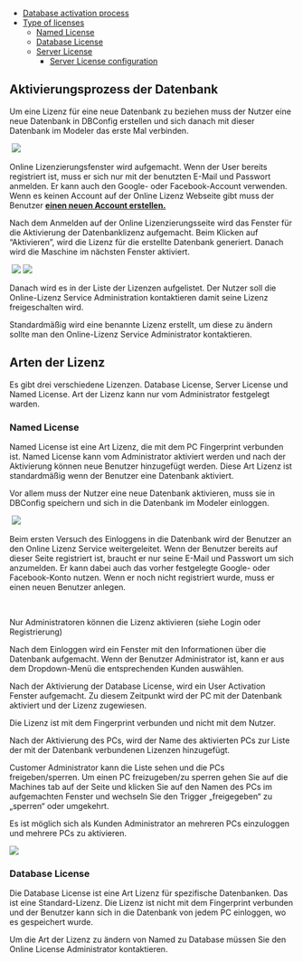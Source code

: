 -   [Database activation
    process](#database-activation-process)
-   [Type of licenses](#type-of-licenses)
    -   [Named License](#named-license)
    -   [Database License](#database-license)
    -   [Server License](#server-license)
        -   [Server License
            configuration](#server-license-configuration)
            
## Aktivierungsprozess der Datenbank

Um eine Lizenz für eine neue Datenbank zu beziehen muss der Nutzer eine neue Datenbank in DBConfig erstellen und sich danach mit dieser Datenbank im Modeler das erste Mal verbinden. 

 ![](//images.ctfassets.net/utx1h0gfm1om/5Pue4OomAg8mGOYwGsAQEa/fe6358f5247311dead954a4842a4745d/329177.png)

Online Lizenzierungsfenster wird aufgemacht. Wenn der User bereits registriert ist, muss er sich nur mit der benutzten E-Mail und Passwort anmelden. Er kann auch den Google- oder Facebook-Account verwenden. Wenn es keinen Account auf der Online Lizenz Webseite gibt muss der Benutzer **[einen neuen Account erstellen.](online-lizenz)**

Nach dem Anmelden auf der Online Lizenzierungsseite wird das Fenster für die Aktivierung der Datenbanklizenz aufgemacht. Beim Klicken auf “Aktivieren”, wird die Lizenz für die erstellte Datenbank generiert. Danach wird die Maschine im nächsten Fenster aktiviert. 


 ![](//images.ctfassets.net/utx1h0gfm1om/5RhZk2x5a8eu4qyiMcggui/0b36f1185d8b725cfc502bca7f90cf3c/329176.jpg)
![](//images.ctfassets.net/utx1h0gfm1om/aEl5MeazGSgm0kYGWuqMM/9dd314cd0e10f97f907f3ad17bc8f9ad/329179.jpg)

Danach wird es in der Liste der Lizenzen aufgelistet. Der Nutzer soll die Online-Lizenz Service Administration kontaktieren damit seine Lizenz freigeschalten wird. 

<div class="warning">
Standardmäßig wird eine benannte Lizenz erstellt, um diese zu ändern sollte man den Online-Lizenz Service Administrator kontaktieren. 
  </div>


## Arten der Lizenz

Es gibt drei verschiedene Lizenzen. Database License, Server License und Named License. Art der Lizenz kann nur vom Administrator festgelegt warden. 

### Named License

Named License ist eine Art Lizenz, die mit dem PC Fingerprint verbunden ist. Named License kann vom Administrator aktiviert werden und nach der Aktivierung können neue Benutzer hinzugefügt werden. Diese Art Lizenz ist standardmäßig wenn der Benutzer eine Datenbank aktiviert. 

Vor allem muss der Nutzer eine neue Datenbank aktivieren, muss sie  in DBConfig speichern und sich in die Datenbank im Modeler einloggen. 


 ![](//images.ctfassets.net/utx1h0gfm1om/6dkuGJiiGswSkwMiEaSmiO/bfc8a3f6887412f163a19cdbea0866f4/329178.png)

Beim ersten Versuch des Einloggens in die Datenbank wird der Benutzer an den Online Lizenz Service weitergeleitet. Wenn der Benutzer bereits auf dieser Seite registriert ist, braucht er nur seine E-Mail und Passwort um sich anzumelden. Er kann dabei auch das vorher festgelegte Google- oder Facebook-Konto nutzen. Wenn er noch nicht registriert wurde, muss er einen neuen Benutzer anlegen. 

 
<div class="info">

Nur Administratoren können die Lizenz aktivieren (siehe Login oder Registrierung)

</div>

Nach dem Einloggen wird ein Fenster mit den Informationen über die Datenbank aufgemacht. Wenn der Benutzer Administrator ist, kann er aus dem Dropdown-Menü die entsprechenden Kunden auswählen.  

Nach der Aktivierung der Database License, wird ein User Activation Fenster aufgemacht. Zu diesem Zeitpunkt wird der PC mit der Datenbank aktiviert und der Lizenz zugewiesen. 


<div class="warning">

Die Lizenz ist mit dem Fingerprint verbunden und nicht mit  dem Nutzer. 
  
  </div>
  
Nach der Aktivierung des PCs, wird der Name des aktivierten PCs zur Liste der mit der Datenbank verbundenen Lizenzen hinzugefügt. 

Customer Administrator kann die Liste sehen und die PCs freigeben/sperren. Um einen PC freizugeben/zu sperren gehen Sie auf die Machines tab auf der Seite und klicken Sie auf den Namen des PCs im aufgemachten Fenster und wechseln Sie den Trigger „freigegeben“ zu „sperren“ oder umgekehrt. 

<div class="info">

Es ist möglich sich als Kunden Administrator an mehreren PCs einzuloggen und mehrere PCs zu aktivieren.
</div>


![](//images.ctfassets.net/utx1h0gfm1om/5JblOBlbPicaeWSACQ2qms/ea197fea48a35fd5be3ace4683406789/329191.png)

### Database License

Die Database License ist eine Art Lizenz für spezifische Datenbanken. Das ist eine Standard-Lizenz. Die Lizenz ist nicht mit dem Fingerprint verbunden und der Benutzer kann sich in die Datenbank von jedem PC einloggen, wo es gespeichert wurde. 

Um die Art der Lizenz zu ändern von Named zu Database müssen Sie den Online License Administrator kontaktieren. 

